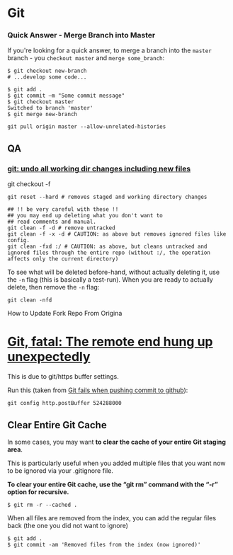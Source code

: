 # Git

### Quick Answer - Merge Branch into Master

If you're looking for a quick answer, to merge a branch into the `master` branch - you `checkout master` and `merge some_branch`:

```
$ git checkout new-branch
# ...develop some code...

$ git add .
$ git commit –m "Some commit message"
$ git checkout master
Switched to branch 'master'
$ git merge new-branch

```



```
git pull origin master --allow-unrelated-histories
```

## QA

### [git: undo all working dir changes including new files](https://stackoverflow.com/questions/1090309/git-undo-all-working-dir-changes-including-new-files)

git checkout -f

```
git reset --hard # removes staged and working directory changes

## !! be very careful with these !!
## you may end up deleting what you don't want to
## read comments and manual.
git clean -f -d # remove untracked
git clean -f -x -d # CAUTION: as above but removes ignored files like config.
git clean -fxd :/ # CAUTION: as above, but cleans untracked and ignored files through the entire repo (without :/, the operation affects only the current directory)
```

To see what will be deleted before-hand, without actually deleting it, use the `-n` flag (this is basically a test-run). When you are ready to actually delete, then remove the `-n` flag:

```
git clean -nfd
```

 How to Update Fork Repo From Origina



# [Git, fatal: The remote end hung up unexpectedly](https://stackoverflow.com/questions/15240815/git-fatal-the-remote-end-hung-up-unexpectedly)

This is due to git/https buffer settings.

Run this (taken from [Git fails when pushing commit to github](https://stackoverflow.com/questions/2702731/git-fails-when-pushing-commit-to-github)):

```
git config http.postBuffer 524288000
```



## Clear Entire Git Cache

In some cases, you may want **to clear the cache of your entire Git staging area**.

This is particularly useful when you added multiple files that you want now to be ignored via your .gitignore file.

**To clear your entire Git cache, use the “git rm” command with the “-r” option for recursive.**

```
$ git rm -r --cached .
```

When all files are removed from the index, you can add the regular files back (the one you did not want to ignore)

```
$ git add .
$ git commit -am 'Removed files from the index (now ignored)'
```
